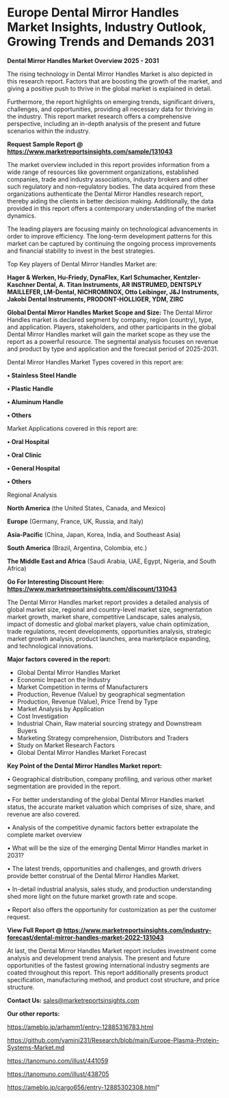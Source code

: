 # Europe Dental Mirror Handles Market Insights, Industry Outlook, Growing Trends and Demands 2031

<Strong> Dental Mirror Handles Market Overview 2025 - 2031</strong>

The rising technology in Dental Mirror Handles Market is also depicted in this research report. Factors that are boosting the growth of the market, and giving a positive push to thrive in the global market is explained in detail.

Furthermore, the report highlights on emerging trends, significant drivers, challenges, and opportunities, providing all necessary data for thriving in the industry. This report market research offers a comprehensive perspective, including an in-depth analysis of the present and future scenarios within the industry.

<strong>Request Sample Report @ <a href=https://www.marketreportsinsights.com/sample/131043>https://www.marketreportsinsights.com/sample/131043</a></strong>

The market overview included in this report provides information from a wide range of resources like government organizations, established companies, trade and industry associations, industry brokers and other such regulatory and non-regulatory bodies. The data acquired from these organizations authenticate the Dental Mirror Handles research report, thereby aiding the clients in better decision making. Additionally, the data provided in this report offers a contemporary understanding of the market dynamics.

The leading players are focusing mainly on technological advancements in order to improve efficiency. The long-term development patterns for this market can be captured by continuing the ongoing process improvements and financial stability to invest in the best strategies.

Top Key players of Dental Mirror Handles Market are:

<strong>Hager & Werken, Hu-Friedy, DynaFlex, Karl Schumacher, Kentzler-Kaschner Dental, A. Titan Instruments, AR INSTRUMED, DENTSPLY MAILLEFER, LM-Dental, NICHROMINOX, Otto Leibinger, J&J Instruments, Jakobi Dental Instruments, PRODONT-HOLLIGER, YDM, ZIRC</strong>

<strong><b>Global Dental Mirror Handles Market Scope and Size:</b></strong>
The Dental Mirror Handles market is declared segment by company, region (country), type, and application. Players, stakeholders, and other participants in the global Dental Mirror Handles market will gain the market scope as they use the report as a powerful resource. The segmental analysis focuses on revenue and product by type and application and the forecast period of 2025-2031.

Dental Mirror Handles Market Types covered in this report are:

<strong>• Stainless Steel Handle

• Plastic Handle

• Aluminum Handle

• Others</strong>

Market Applications covered in this report are:

<strong>• Oral Hospital

• Oral Clinic

• General Hospital

• Others</strong> 

Regional Analysis

<strong>North America</strong> (the United States, Canada, and Mexico)

<strong>Europe</strong> (Germany, France, UK, Russia, and Italy)

<strong>Asia-Pacific</strong> (China, Japan, Korea, India, and Southeast Asia)

<strong>South America</strong> (Brazil, Argentina, Colombia, etc.)

<strong>The Middle East and Africa</strong> (Saudi Arabia, UAE, Egypt, Nigeria, and South Africa)

<strong>Go For Interesting Discount Here: <a href=https://www.marketreportsinsights.com/discount/131043>https://www.marketreportsinsights.com/discount/131043</a></strong>

The Dental Mirror Handles market report provides a detailed analysis of global market size, regional and country-level market size, segmentation market growth, market share, competitive Landscape, sales analysis, impact of domestic and global market players, value chain optimization, trade regulations, recent developments, opportunities analysis, strategic market growth analysis, product launches, area marketplace expanding, and technological innovations.

<strong><b>Major factors covered in the report:</b></strong>
<ul>
  <li>Global Dental Mirror Handles Market </li>
  <li>Economic Impact on the Industry</li>
  <li>Market Competition in terms of Manufacturers</li>
  <li>Production, Revenue (Value) by geographical segmentation</li>
  <li>Production, Revenue (Value), Price Trend by Type</li>
  <li>Market Analysis by Application</li>
  <li>Cost Investigation</li>
  <li>Industrial Chain, Raw material sourcing strategy and Downstream Buyers</li>
  <li>Marketing Strategy comprehension, Distributors and Traders</li>
  <li>Study on Market Research Factors</li>
  <li>Global Dental Mirror Handles Market Forecast</li>
</ul>

<strong><b>Key Point of the Dental Mirror Handles Market report:</b></strong>

• Geographical distribution, company profiling, and various other market segmentation are provided in the report.

• For better understanding of the global Dental Mirror Handles market status, the accurate market valuation which comprises of size, share, and revenue are also covered.

• Analysis of the competitive dynamic factors better extrapolate the complete market overview

• What will be the size of the emerging Dental Mirror Handles market in 2031?

• The latest trends, opportunities and challenges, and growth drivers provide better construal of the Dental Mirror Handles Market.

• In-detail industrial analysis, sales study, and production understanding shed more light on the future market growth rate and scope.

• Report also offers the opportunity for customization as per the customer request.

<strong><b>View Full Report @ <a href=https://www.marketreportsinsights.com/industry-forecast/dental-mirror-handles-market-2022-131043>https://www.marketreportsinsights.com/industry-forecast/dental-mirror-handles-market-2022-131043</a></b></strong>


At last, the Dental Mirror Handles Market report includes investment come analysis and development trend analysis. The present and future opportunities of the fastest growing international industry segments are coated throughout this report. This report additionally presents product specification, manufacturing method, and product cost structure, and price structure.

<strong>Contact Us:</strong>
sales@marketreportsinsights.com

<strong>Our other reports:</strong>

<a href=https://ameblo.jp/arhamm1/entry-12885316783.html>https://ameblo.jp/arhamm1/entry-12885316783.html</a>

<a href=https://github.com/yamini231/Research/blob/main/Europe-Plasma-Protein-Systems-Market.md>https://github.com/yamini231/Research/blob/main/Europe-Plasma-Protein-Systems-Market.md</a>

<a href=https://tanomuno.com/illust/441059>https://tanomuno.com/illust/441059</a>

<a href=https://tanomuno.com/illust/438705>https://tanomuno.com/illust/438705</a>

<a href=https://ameblo.jp/cargo656/entry-12885302308.html>https://ameblo.jp/cargo656/entry-12885302308.html</a>"
